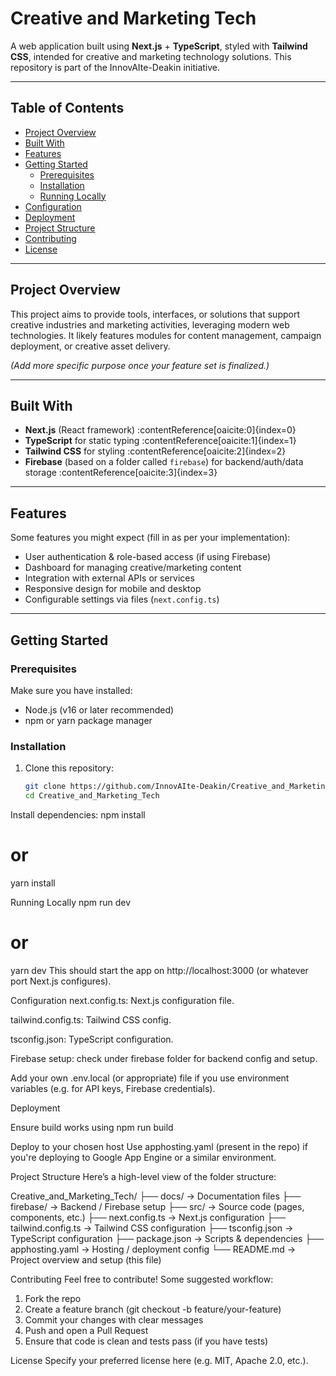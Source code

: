 # Creative and Marketing Tech

A web application built using **Next.js** + **TypeScript**, styled with **Tailwind CSS**, intended for creative and marketing technology solutions. This repository is part of the InnovAIte-Deakin initiative.

---

## Table of Contents

- [Project Overview](#project-overview)  
- [Built With](#built-with)  
- [Features](#features)  
- [Getting Started](#getting-started)  
  - [Prerequisites](#prerequisites)  
  - [Installation](#installation)  
  - [Running Locally](#running-locally)  
- [Configuration](#configuration)  
- [Deployment](#deployment)  
- [Project Structure](#project-structure)  
- [Contributing](#contributing)  
- [License](#license)  

---

## Project Overview

This project aims to provide tools, interfaces, or solutions that support creative industries and marketing activities, leveraging modern web technologies. It likely features modules for content management, campaign deployment, or creative asset delivery.

_(Add more specific purpose once your feature set is finalized.)_

---

## Built With

- **Next.js** (React framework) :contentReference[oaicite:0]{index=0}  
- **TypeScript** for static typing :contentReference[oaicite:1]{index=1}  
- **Tailwind CSS** for styling :contentReference[oaicite:2]{index=2}  
- **Firebase** (based on a folder called `firebase`) for backend/auth/data storage :contentReference[oaicite:3]{index=3}  

---

## Features

Some features you might expect (fill in as per your implementation):

- User authentication & role-based access (if using Firebase)  
- Dashboard for managing creative/marketing content  
- Integration with external APIs or services  
- Responsive design for mobile and desktop  
- Configurable settings via files (`next.config.ts`)  

---

## Getting Started


### Prerequisites
Make sure you have installed:

- Node.js (v16 or later recommended)  
- npm or yarn package manager  


### Installation
1. Clone this repository:  
   ```bash
   git clone https://github.com/InnovAIte-Deakin/Creative_and_Marketing_Tech.git
   cd Creative_and_Marketing_Tech


Install dependencies:
npm install
# or
yarn install

Running Locally
npm run dev
# or
yarn dev
This should start the app on http://localhost:3000 (or whatever port Next.js configures).


Configuration
next.config.ts: Next.js configuration file. 

tailwind.config.ts: Tailwind CSS config. 

tsconfig.json: TypeScript configuration. 

Firebase setup: check under firebase folder for backend config and setup. 

Add your own .env.local (or appropriate) file if you use environment variables (e.g. for API keys, Firebase credentials).


Deployment

Ensure build works using
npm run build

Deploy to your chosen host
Use apphosting.yaml (present in the repo) if you're deploying to Google App Engine or a similar environment. 


Project Structure
Here’s a high-level view of the folder structure:

Creative_and_Marketing_Tech/
├── docs/                     → Documentation files
├── firebase/                 → Backend / Firebase setup
├── src/                      → Source code (pages, components, etc.)
├── next.config.ts            → Next.js configuration
├── tailwind.config.ts        → Tailwind CSS configuration
├── tsconfig.json             → TypeScript configuration
├── package.json              → Scripts & dependencies
├── apphosting.yaml           → Hosting / deployment config
└── README.md                 → Project overview and setup (this file)


Contributing
Feel free to contribute! Some suggested workflow:
1. Fork the repo
2. Create a feature branch (git checkout -b feature/your-feature)
3. Commit your changes with clear messages
4. Push and open a Pull Request
5. Ensure that code is clean and tests pass (if you have tests)


License
Specify your preferred license here (e.g. MIT, Apache 2.0, etc.).
